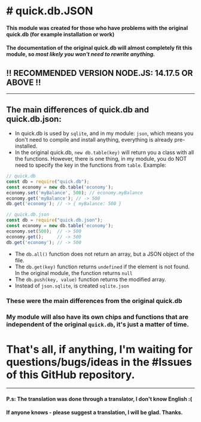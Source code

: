 # # quick.db.JSON
#### This module was created for those who have problems with the original quick.db (for example installation or work)
#### The documentation of the original quick.db will almost completely fit this module, so ***most likely you won't need to rewrite anything.***
## !! RECOMMENDED VERSION NODE.JS: 14.17.5 OR ABOVE !!
---
## The main differences of quick.db and quick.db.json:
- In quick.db is used by `sqlite`, and in my module: `json`, which means you don't need to compile and install anything, everything is already pre-installed.
- In the original quick.db, `new db.table(key)` will return you a class with all the functions. However, there is one thing, in my module, you do NOT need to specify the key in the functions from `table`. Example:
```js
// quick.db
const db = require("quick.db");
const economy = new db.table('economy'); 
economy.set('myBalance', 500); // economy.myBalance
economy.get('myBalance'); // -> 500
db.get('economy'); // -> { myBalance: 500 }
```
```js
// quick.db.json
const db = require("quick.db.json");
const economy = new db.table('economy'); 
economy.set(500);  // -> 500
economy.get();     // -> 500
db.get('economy'); // -> 500
```
- The `db.all()` function does not return an array, but a JSON object of the file.
- The `db.get(key)` function returns `undefined` if the element is not found. In the original module, the function returns `null`
- The `db.push(key, value)` function returns the modified array.
- Instead of `json.sqlite`, is created `sqlite.json`
### These were the main differences from the original quick.db
### My module will also have its own chips and functions that are independent of the original `quick.db`, it's just a matter of time.
# That's all, if anything, I'm waiting for questions/bugs/ideas in the #Issues of this GitHub repository.
---
#### P.s: The translation was done through a translator, I don't know English :(
#### If anyone knows - please suggest a translation, I will be glad. Thanks.